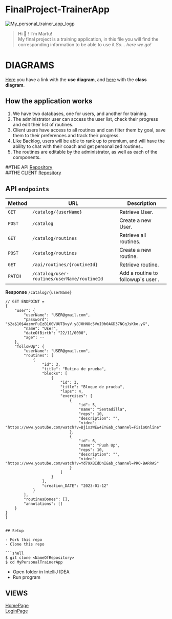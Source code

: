 # FinalProject-TrainerApp
![My_personal_trainer_app_logp](../assets/logo.png)

> Hi 👋 ! I`m Martu!</br>
> My final project is a training application, in this file you will find the corresponding information to be able to use it *So... here we go!*

# DIAGRAMS
[Here](./assets/Diagrama%20de%20clases.png) you have a link with the **use  diagram**, and
[here](./assets/My%20Personal%20Trainer%20App-%20Use%20Case%20Diagram.png)
  with the **class diagram**.

## How the application works

1. We have two databases, one for users, and another for training.</br>
2. The administrator user can access the user list, check their progress and edit their list of routines.</br>
3. Client users have access to all routines and can filter them by goal, save them to their preferences and track their progress.</br>
4. Like Backlog, users will be able to rank up to premium, and will have the ability to chat with their coach and get personalized routines..</br>
5. The routines are editable by the administrator, as well as each of the components.</br>


##THE API [Repository](https://github.com/MartuDorado/Final-project-EY/tree/master/Api)<br>
##THE CLIENT [Repository](https://github.com/MartuDorado/Final-project-EY/tree/master/Client/Vue-project)


## API `endpoints`

| Method  | URL                                                               | Description                                                          |
|---------|-------------------------------------------------------------------|----------------------------------------------------------------------|
| `GET`   | `/catalog/{userName}`                                             | Retrieve User.                                                       |
| `POST`  | `/catalog`                                                        | Create a new User.                                                   |
| `GET`   | `/catalog/routines`                                               | Retrieve all routines.                                               |
| `POST`  | `/catalog/routines`                                               | Create a new routine.                                                |
| `GET`   | `/api/routines/{routineId}`                                       | Retrieve routine.                                                    |
| `PATCH` | `/catalog/user-routines/userName/routineId`             | Add a routine to followup´s user .                                   |


**Response**
`/catalog/{userName}`
```
// GET ENDPOINT =
{
    "user": {
        "userName": "USER@gmail.com",
        "password": "$2a$10$4azmrFuIzB160VUUTBvyV.y8J0HNOc5VuI0b0AGD37NCqJsKko.yG",
        "name": "User",
        "dateOfBirth": "22/11/0000",
        "age": --
    },
    "followUp": {
        "userName": "USER@gmail.com",
        "routines": [
            {
                "id": 3,
                "title": "Rutina de prueba",
                "blocks": [
                    {
                        "id": 3,
                        "title": "Bloque de prueba",
                        "laps": 4,
                        "exercises": [
                            {
                                "id": 5,
                                "name": "Sentadilla",
                                "reps": 10,
                                "description": "",
                                "video": "https://www.youtube.com/watch?v=BjixzWEw4EY&ab_channel=FisioOnline"
                            },
                            {
                                "id": 6,
                                "name": "Push Up",
                                "reps": 10,
                                "description": "",
                                "video": "https://www.youtube.com/watch?v=Yd79XBIdDnI&ab_channel=PRO-BARRAS"
                            }
                        ]
                    }
                ],
                "creation_DATE": "2023-01-12"
            }
        ],
        "routinesDones": [],
        "annotations": []
    }
}
}


## Setup

- Fork this repo
- Clone this repo

```shell
$ git clone <NameOfRepository>
$ cd MyPersonalTrainerApp
```

- Open folder in IntelliJ IDEA
- Run program

## VIEWS
[HomePage](../assets/screen1.png)<br>
[LoginPage](../assets/screen2.png)
